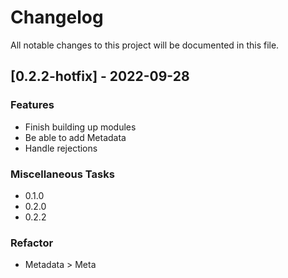 # Changelog

All notable changes to this project will be documented in this file.

## [0.2.2-hotfix] - 2022-09-28

### Features

- Finish building up modules
- Be able to add Metadata
- Handle rejections

### Miscellaneous Tasks

- 0.1.0
- 0.2.0
- 0.2.2

### Refactor

- Metadata > Meta

<!-- generated by git-cliff -->
